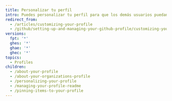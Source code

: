```yaml
---
title: Personalizar tu perfil
intro: Puedes personalizar tu perfil para que los demás usuarios puedan comprender mejor quién eres y qué trabajo realizas.
redirect_from:
  - /articles/customizing-your-profile
  - /github/setting-up-and-managing-your-github-profile/customizing-your-profile
versions:
  fpt: '*'
  ghes: '*'
  ghae: '*'
  ghec: '*'
topics:
  - Profiles
children:
  - /about-your-profile
  - /about-your-organizations-profile
  - /personalizing-your-profile
  - /managing-your-profile-readme
  - /pinning-items-to-your-profile
---
```


